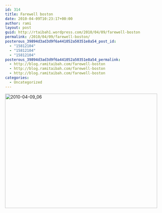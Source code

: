 ```yaml
---
id: 314
title: Farewell boston
date: 2010-04-09T10:23:17+00:00
author: rami
layout: post
guid: http://rtaibah1.wordpress.com/2010/04/09/farewell-boston
permalink: /2010/04/09/farewell-boston/
posterous_39894d3ad3d9f6a441052a50351e8a54_post_id:
  - "15812104"
  - "15812104"
  - "15812104"
posterous_39894d3ad3d9f6a441052a50351e8a54_permalink:
  - http://blog.ramitaibah.com/farewell-boston
  - http://blog.ramitaibah.com/farewell-boston
  - http://blog.ramitaibah.com/farewell-boston
categories:
  - Uncategorized
---
```

<div class='p_embed p_image_embed'>
  <a href="http://139.59.20.41/wp-content/uploads/2011/12/2010-04-09_06-21-40-scaled-1000.jpg"><img alt="2010-04-09_06" height="375" src="http://139.59.20.41/wp-content/uploads/2011/12/2010-04-09_06-21-40-scaled-1000.jpg?w=300" width="500" /></a>
</div>